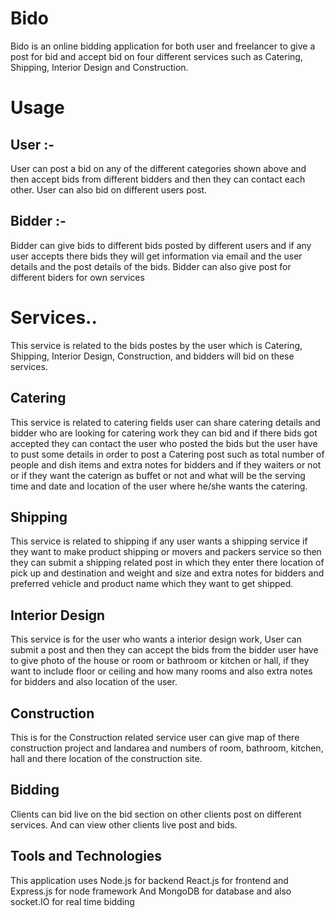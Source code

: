 # Bido
Bido is an online bidding application for both user and freelancer to give a post for bid and accept bid on four
different services such as Catering, Shipping, Interior Design and Construction.
# Usage
## User :-
User can post a bid on any of the different categories shown above and then accept 
bids from different bidders and then they can contact each other.
User can also bid on different users post.
## Bidder :-
Bidder can give bids to different bids posted by different users
and if any user accepts there bids they will get information via email and the user details
and the post details of the bids.
Bidder can also give post for different biders for own services
# Services..
This service is related to the bids postes by the user which is Catering, Shipping, Interior Design, Construction, and bidders will bid on these services.
## Catering
This service is related to catering fields user can share catering details and bidder who are looking for catering work they can bid and if there bids
got accepted they can contact the user who posted the bids but the user have to pust some details in order to post a Catering post 
such as total number of people and dish items and extra
notes for bidders and if they waiters or not or if they want the caterign as buffet or not and what will be the serving time and date and location
of the user where he/she wants the catering.
## Shipping
This service is related to shipping if any user wants a shipping service if they want to make product shipping or movers and packers service so
then they can submit a shipping related post in which they enter there location of pick up and destination and weight and size and extra notes for bidders and
preferred vehicle and product name which they want to get shipped.
## Interior Design
This service is for the user who wants a interior design work, User can submit a post and then they can accept the bids from the bidder
user have to give photo of the house or room or bathroom or kitchen or hall, if they want to include floor or ceiling and how many rooms and
also extra notes for bidders and also location of the user.
## Construction
This is for the Construction related service user can give map of there construction project and landarea and numbers of room, bathroom, kitchen, hall
and there location of the construction site.
## Bidding
Clients can bid live on the bid section on other clients post on different services.
And can view other clients live post and bids.
## Tools and Technologies
This application uses Node.js for backend React.js for frontend and Express.js for node framework And MongoDB for database and also socket.IO for real time bidding 
